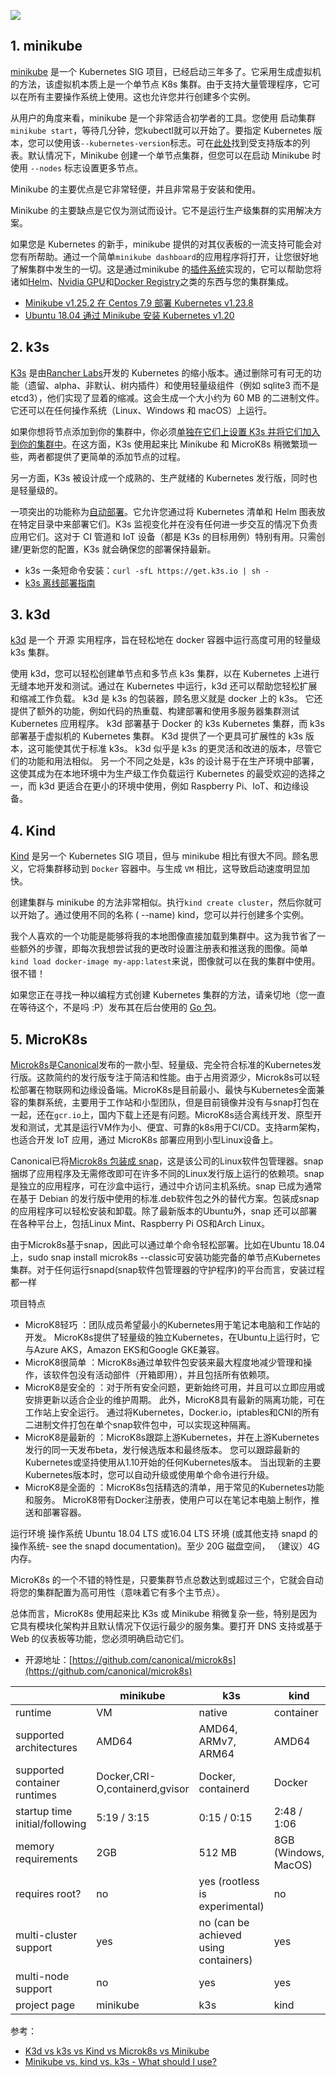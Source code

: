 
![](https://i-blog.csdnimg.cn/blog_migrate/5d2716677f1e75b4d59742cddf289ff4.png)



## 1. minikube 
[minikube](https://minikube.sigs.k8s.io/docs/) 是一个 Kubernetes SIG 项目，已经启动三年多了。它采用生成虚拟机的方法，该虚拟机本质上是一个单节点 K8s 集群。由于支持大量管理程序，它可以在所有主要操作系统上使用。这也允许您并行创建多个实例。

从用户的角度来看，minikube 是一个非常适合初学者的工具。您使用 启动集群`minikube start`，等待几分钟，您kubectl就可以开始了。要指定 Kubernetes 版本，您可以使用该`--kubernetes-version`标志。可在[此处](https://minikube.sigs.k8s.io/docs/handbook/config/)找到受支持版本的列表。默认情况下，Minikube 创建一个单节点集群，但您可以在启动 Minikube 时使用 `--nodes` 标志设置更多节点。

Minikube 的主要优点是它非常轻便，并且非常易于安装和使用。

Minikube 的主要缺点是它仅为测试而设计。它不是运行生产级集群的实用解决方案。

如果您是 Kubernetes 的新手，minikube 提供的对其仪表板的一流支持可能会对您有所帮助。通过一个简单`minikube dashboard`的应用程序将打开，让您很好地了解集群中发生的一切。这是通过minikube 的[插件系统](https://minikube.sigs.k8s.io/docs/handbook/deploying/)实现的，它可以帮助您将诸如[Helm](https://helm.sh/)、[Nvidia GPU](https://developer.nvidia.com/kubernetes-gpu)和[Docker Registry](https://docs.docker.com/registry/)之类的东西与您的集群集成。

- [Minikube v1.25.2 在 Centos 7.9 部署 Kubernetes v1.23.8](https://blog.csdn.net/xixihahalelehehe/article/details/123796854)
- [Ubuntu 18.04 通过 Minikube 安装 Kubernetes v1.20](https://blog.csdn.net/xixihahalelehehe/article/details/113527867)





## 2. k3s
[K3s](https://k3s.io/) 是由[Rancher Labs](https://www.rancher.com/)开发的 Kubernetes 的缩小版本。通过删除可有可无的功能（遗留、alpha、非默认、树内插件）和使用轻量级组件（例如 sqlite3 而不是 etcd3），他们实现了显着的缩减。这会生成一个大小约为 60 MB 的二进制文件。它还可以在任何操作系统（Linux、Windows 和 macOS）上运行。

如果你想将节点添加到你的集群中，你必须[单独在它们上设置 K3s 并将它们加入到你的集群中](https://pet2cattle.com/2021/04/k3s-join-nodes)。在这方面，K3s 使用起来比 Minikube 和 MicroK8s 稍微繁琐一些，两者都提供了更简单的添加节点的过程。

另一方面，K3s 被设计成一个成熟的、生产就绪的 Kubernetes 发行版，同时也是轻量级的。

一项突出的功能称为[自动部署](https://tannguyen.dev/2021/01/setting-up-a-simple-ci/cd-flow-with-k3s-and-gitlab/)。它允许您通过将 Kubernetes 清单和 Helm 图表放在特定目录中来部署它们。K3s 监视变化并在没有任何进一步交互的情况下负责应用它们。这对于 CI 管道和 IoT 设备（都是 K3s 的目标用例）特别有用。只需创建/更新您的配置，K3s 就会确保您的部署保持最新。

- k3s 一条短命令安装：`curl -sfL https://get.k3s.io | sh -`
- [k3s 离线部署指南](https://blog.csdn.net/xixihahalelehehe/article/details/127691897)

## 3. k3d
[k3d](https://k3d.io/v5.4.7/) 是一个 开源 实用程序，旨在轻松地在 docker 容器中运行高度可用的轻量级 k3s 集群。

使用 k3d，您可以轻松创建单节点和多节点 k3s 集群，以在 Kubernetes 上进行无缝本地开发和测试。通过在 Kubernetes 中运行，k3d 还可以帮助您轻松扩展和缩减工作负载。
k3d 是 k3s 的包装器，顾名思义就是 docker 上的 k3s。
它还提供了额外的功能，例如代码的热重载、构建部署和使用多服务器集群测试 Kubernetes 应用程序。
k3d 部署基于 Docker 的 k3s Kubernetes 集群，而 k3s 部署基于虚拟机的 Kubernetes 集群。
K3d 提供了一个更具可扩展性的 k3s 版本，这可能使其优于标准 k3s。
k3d 似乎是 k3s 的更灵活和改进的版本，尽管它们的功能和用法相似。
另一个不同之处是，k3s 的设计易于在生产环境中部署，这使其成为在本地环境中为生产级工作负载运行 Kubernetes 的最受欢迎的选择之一，而 k3d 更适合在更小的环境中使用，例如 Raspberry Pi、IoT、和边缘设备。

## 4. Kind
[Kind](https://kind.sigs.k8s.io/) 是另一个 Kubernetes SIG 项目，但与 minikube 相比有很大不同。顾名思义，它将集群移动到 `Docker` 容器中。与生成 `VM` 相比，这导致启动速度明显加快。

创建集群与 minikube 的方法非常相似。执行`kind create cluster`，然后你就可以开始了。通过使用不同的名称 ( --name) kind，您可以并行创建多个实例。

我个人喜欢的一个功能是能够将我的本地图像直接加载到集群中。这为我节省了一些额外的步骤，即每次我想尝试我的更改时设置注册表和推送我的图像。简单`kind load docker-image my-app:latest`来说，图像就可以在我的集群中使用。很不错！

如果您正在寻找一种以编程方式创建 Kubernetes 集群的方法，请亲切地（您一直在等待这个，不是吗 :P）发布其在后台使用的 [Go 包](https://pkg.go.dev/sigs.k8s.io/kind/pkg/cluster)。

## 5. MicroK8s
[Microk8s](https://microk8s.io/docs/)是[Canonical](https://canonical.com/)发布的一款小型、轻量级、完全符合标准的Kubernetes发行版。这款简约的发行版专注于简洁和性能。由于占用资源少，Microk8s可以轻松部署在物联网和边缘设备端。MicroK8s是目前最小、最快与Kubernetes全面兼容的集群系统，主要用于工作站和小型团队，但是目前镜像并没有与snap打包在一起，还在`gcr.io`上，国内下载上还是有问题。MicroK8s适合离线开发、原型开发和测试，尤其是运行VM作为小、便宜、可靠的k8s用于CI/CD。支持arm架构，也适合开发 IoT 应用，通过 MicroK8s 部署应用到小型Linux设备上。

Canonical已将[Microk8s 包装成 snap](https://snapcraft.io/microk8s)，这是该公司的Linux软件包管理器。snap捆绑了应用程序及无需修改即可在许多不同的Linux发行版上运行的依赖项。snap是独立的应用程序，可在沙盒中运行，通过中介访问主机系统。snap 已成为通常在基于 Debian 的发行版中使用的标准.deb软件包之外的替代方案。包装成snap的应用程序可以轻松安装和卸载。除了最新版本的Ubuntu外，snap 还可以部署在各种平台上，包括Linux Mint、Raspberry Pi OS和Arch Linux。

由于Microk8s基于snap，因此可以通过单个命令轻松部署。比如在Ubuntu 18.04上，sudo snap install microk8s --classic可安装功能完备的单节点Kubernetes集群。对于任何运行snapd(snap软件包管理器的守护程序)的平台而言，安装过程都一样

项目特点
- MicroK8轻巧 ：团队成员希望最小的Kubernetes用于笔记本电脑和工作站的开发。 MicroK8s提供了轻量级的独立Kubernetes，在Ubuntu上运行时，它与Azure AKS，Amazon EKS和Google GKE兼容。
- MicroK8很简单 ：MicroK8s通过单软件包安装来最大程度地减少管理和操作，该软件包没有活动部件（开箱即用），并且包括所有依赖项。
- MicroK8是安全的 ：对于所有安全问题，更新始终可用，并且可以立即应用或安排更新以适合企业的维护周期。 此外，MicroK8具有最新的隔离功能，可在工作站上安全运行。 通过将Kubernetes，Docker.io，iptables和CNI的所有二进制文件打包在单个snap软件包中，可以实现这种隔离。
- MicroK8是最新的 ：MicroK8s跟踪上游Kubernetes，并在上游Kubernetes发行的同一天发布beta，发行候选版本和最终版本。 您可以跟踪最新的Kubernetes或坚持使用从1.10开始的任何Kubernetes版本。 当出现新的主要Kubernetes版本时，您可以自动升级或使用单个命令进行升级。
- MicroK8是全面的 ：MicroK8s包括精选的清单，用于常见的Kubernetes功能和服务。 MicroK8带有Docker注册表，使用户可以在笔记本电脑上制作，推送和部署容器。

运行环境
操作系统 Ubuntu 18.04 LTS 或16.04 LTS 环境 (或其他支持 snapd 的操作系统- see the snapd documentation)。至少 20G 磁盘空间， （建议）4G 内存。

MicroK8s 的一个不错的特性是，只要集群节点总数达到或超过三个，它就会自动将您的集群配置为高可用性（意味着它有多个主节点）。

总体而言，MicroK8s 使用起来比 K3s 或 Minikube 稍微复杂一些，特别是因为它具有模块化架构并且默认情况下仅运行最少的服务集。要打开 DNS 支持或基于 Web 的仪表板等功能，您必须明确启动它们。

- 开源地址：[https://github.com/canonical/microk8s](https://github.com/canonical/microk8s)


 ||	minikube	|	k3s|kind|
 |--|--|--|--|
|runtime|	VM|		native|container|
supported architectures|	AMD64	|	AMD64, ARMv7, ARM64|AMD64|
|supported container runtimes|	Docker,CRI-O,containerd,gvisor|	Docker, containerd|Docker|	
|startup time initial/following	|5:19 / 3:15|		0:15 / 0:15|2:48 / 1:06|
|memory requirements|	2GB	|512 MB|8GB (Windows, MacOS)	|
|requires root?	|no|		yes (rootless is experimental)|no|
|multi-cluster support|	yes|	no (can be achieved using containers)|yes	|
|multi-node support	|no|yes|yes	|
|project page	|minikube	|k3s|kind	|

参考：
- [K3d vs k3s vs Kind vs Microk8s vs Minikube](https://thechief.io/c/editorial/k3d-vs-k3s-vs-kind-vs-microk8s-vs-minikube/)
- [Minikube vs. kind vs. k3s - What should I use?](https://shipit.dev/posts/minikube-vs-kind-vs-k3s.html)
